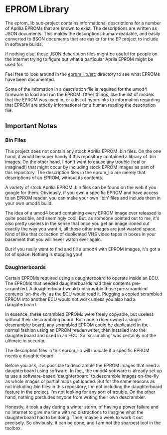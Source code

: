 # EPROM Library

The eprom_lib sub-project contains informational descriptions for a number of Aprilia EPROMs that are known to exist.
The descriptions are written as JSON documents.
This makes the descriptions human-readable, and easily converted to BSON documents that are easier for the EP project to include in software builds.

If nothing else, these JSON description files might be useful for people on the internet trying to figure out what a particular Aprila EPROM might be used for.

Feel free to look around in the [eprom_lib/src](./src) directory to see what EPROMs have been documented.

Some of the infomation in a description file is required for the umod4 firmware to load and run the EPROM. Other things, like the list of models that the EPROM was used in, or a list of hyperlinks to information regarding that EPROM are strictly informational for a human reading the description file.

## Important Notes

### Bin Files

This project does not contain any stock Aprilia EPROM .bin files.
On the one hand, it would be super handy if this repository contained a library of .bin images.
On the other hand, I don't want to cause any trouble (real or imagined!) that might occur by including stock EPROM images as part of this repository.
The description files in the eprom_lib are merely that: descriptions of an EPROM, without its contents.

A variety of stock Aprilia EPROM .bin files can be found on the web if you google for them.
Obviously, if you own a specific EPROM and have access to an EPROM reader, you can make your own '.bin' files and include them in your own umod4 build.

The idea of a umod4 board containing every EPROM image ever released is quite possible, and seemingly cool.
But, as someone pointed out to me, it's also pretty useless in the sense that once you get an image ironed out exactly the way you want it, all those other images are just wasted space.
Kind of like that collection of duplicated VHS video tapes in boxes in your basement that you will never watch ever again.

But if you really want to find and fill a umod4 with EPROM images, it's got a lot of space.
Nothing is stopping you!

### Daughterboards

Certain EPROMs required using a daughterboard to operate inside an ECU.
The EPROMs that needed daughterboards had their contents pre-scrambled.
A duaghterboard would unscramble those pre-scrambled contents 'on-the-fly' as the ECU would read it.
Plugging a copied scrambled EPROM into another ECU would not work unless you also had a daughterboard.

In essence, these scrambled EPROMs were freely copyable, but useless without their descrambling board. But once a rider owned a single descrambler board, any scrambled EPROM could be duplicated in the normal fashion using an EPROM reader/writer, then installed into the daughterboard and used in an ECU. So 'scrambling' was certainly not the ultimate in security.

The description files in this eprom_lib will indicate if a specific EPROM needs a daughterboard.

Before you ask, it _is_ possible to descramble the EPROM images that need a daughterboard using software.
In fact, the umod4 software is already set up to use a software-based 'daughterboard' to descramble images on-the-fly as whole images or partial maps get loaded.
But for the same reasons as not including .bin files in this repository, I'm not including the daughterboard feature in the project.
I'm not looking for any sort of trouble.
On the other hand, nothing precludes anyone from writing their own descrambler.

Honestly, it took a day during a winter storm, of having a power failure and no internet to give me time with no distractions to imagine what the daughterboard had to be doing. Then, maybe a week to work it out precisely.
So obviously, it can be done, and I am not the sharpest tool in the toolbox.

